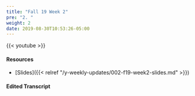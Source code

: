 ```yaml
---
title: "Fall 19 Week 2"
pre: "2. "
weight: 2
date: 2019-08-30T10:53:26-05:00
---
```


{{< youtube  >}}

#### Resources

* [Slides]({{< relref "/y-weekly-updates/002-f19-week2-slides.md" >}})

#### Edited Transcript
